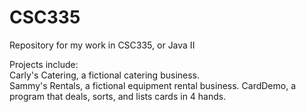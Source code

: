 # CSC335
Repository for my work in CSC335, or Java II

Projects include:   
Carly's Catering, a fictional catering business.  
Sammy's Rentals, a fictional equipment rental business.
CardDemo, a program that deals, sorts, and lists cards in 4 hands.
